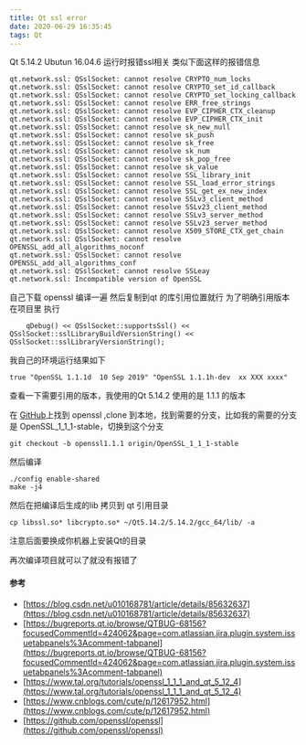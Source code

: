 ```yaml
---
title: Qt ssl error
date: 2020-06-29 16:35:45
tags: Qt 
---
```



Qt 5.14.2 Ubutun 16.04.6 运行时报错ssl相关
类似下面这样的报错信息
<!--More-->
```
qt.network.ssl: QSslSocket: cannot resolve CRYPTO_num_locks
qt.network.ssl: QSslSocket: cannot resolve CRYPTO_set_id_callback
qt.network.ssl: QSslSocket: cannot resolve CRYPTO_set_locking_callback
qt.network.ssl: QSslSocket: cannot resolve ERR_free_strings
qt.network.ssl: QSslSocket: cannot resolve EVP_CIPHER_CTX_cleanup
qt.network.ssl: QSslSocket: cannot resolve EVP_CIPHER_CTX_init
qt.network.ssl: QSslSocket: cannot resolve sk_new_null
qt.network.ssl: QSslSocket: cannot resolve sk_push
qt.network.ssl: QSslSocket: cannot resolve sk_free
qt.network.ssl: QSslSocket: cannot resolve sk_num
qt.network.ssl: QSslSocket: cannot resolve sk_pop_free
qt.network.ssl: QSslSocket: cannot resolve sk_value
qt.network.ssl: QSslSocket: cannot resolve SSL_library_init
qt.network.ssl: QSslSocket: cannot resolve SSL_load_error_strings
qt.network.ssl: QSslSocket: cannot resolve SSL_get_ex_new_index
qt.network.ssl: QSslSocket: cannot resolve SSLv3_client_method
qt.network.ssl: QSslSocket: cannot resolve SSLv23_client_method
qt.network.ssl: QSslSocket: cannot resolve SSLv3_server_method
qt.network.ssl: QSslSocket: cannot resolve SSLv23_server_method
qt.network.ssl: QSslSocket: cannot resolve X509_STORE_CTX_get_chain
qt.network.ssl: QSslSocket: cannot resolve OPENSSL_add_all_algorithms_noconf
qt.network.ssl: QSslSocket: cannot resolve OPENSSL_add_all_algorithms_conf
qt.network.ssl: QSslSocket: cannot resolve SSLeay
qt.network.ssl: Incompatible version of OpenSSL
```
自己下载 openssl 编译一遍 然后复制到qt 的库引用位置就行
为了明确引用版本 在项目里 执行
```
    qDebug() << QSslSocket::supportsSsl() << QSslSocket::sslLibraryBuildVersionString() << QSslSocket::sslLibraryVersionString();
```

我自己的环境运行结果如下

```
true "OpenSSL 1.1.1d  10 Sep 2019" "OpenSSL 1.1.1h-dev  xx XXX xxxx"
```

查看一下需要引用的版本，我使用的Qt 5.14.2 使用的是 1.1.1 的版本

在 [GitHub](https://github.com/openssl/openssl)上找到 openssl ,clone 到本地，找到需要的分支，比如我的需要的分支是 OpenSSL_1_1_1-stable，切换到这个分支

```
git checkout -b openssl1.1.1 origin/OpenSSL_1_1_1-stable
```
然后编译

```
./config enable-shared
make -j4
```

然后在把编译后生成的lib 拷贝到 qt 引用目录

```
cp libssl.so* libcrypto.so* ~/Qt5.14.2/5.14.2/gcc_64/lib/ -a
```
注意后面要换成你机器上安装Qt的目录

再次编译项目就可以了就没有报错了


#### 参考

- [https://blog.csdn.net/u010168781/article/details/85632637](https://blog.csdn.net/u010168781/article/details/85632637)
- [https://bugreports.qt.io/browse/QTBUG-68156?focusedCommentId=424062&page=com.atlassian.jira.plugin.system.issuetabpanels%3Acomment-tabpanel](https://bugreports.qt.io/browse/QTBUG-68156?focusedCommentId=424062&page=com.atlassian.jira.plugin.system.issuetabpanels%3Acomment-tabpanel)
- [https://www.tal.org/tutorials/openssl_1_1_1_and_qt_5_12_4](https://www.tal.org/tutorials/openssl_1_1_1_and_qt_5_12_4)
- [https://www.cnblogs.com/cute/p/12617952.html](https://www.cnblogs.com/cute/p/12617952.html)
- [https://github.com/openssl/openssl](https://github.com/openssl/openssl)